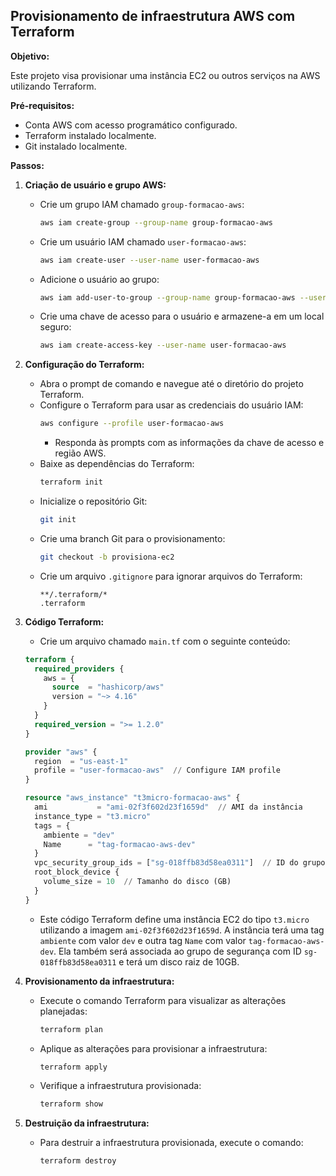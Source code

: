 ## Provisionamento de infraestrutura AWS com Terraform

**Objetivo:**

Este projeto visa provisionar uma instância EC2 ou outros serviços na AWS utilizando Terraform.

**Pré-requisitos:**

* Conta AWS com acesso programático configurado.
* Terraform instalado localmente.
* Git instalado localmente.

**Passos:**

1. **Criação de usuário e grupo AWS:**

   * Crie um grupo IAM chamado `group-formacao-aws`:
      ```bash
      aws iam create-group --group-name group-formacao-aws
      ```
   * Crie um usuário IAM chamado `user-formacao-aws`:
      ```bash
      aws iam create-user --user-name user-formacao-aws
      ```
   * Adicione o usuário ao grupo:
      ```bash
      aws iam add-user-to-group --group-name group-formacao-aws --user-name user-formacao-aws
      ```
   * Crie uma chave de acesso para o usuário e armazene-a em um local seguro:
      ```bash
      aws iam create-access-key --user-name user-formacao-aws
      ```

2. **Configuração do Terraform:**

   * Abra o prompt de comando e navegue até o diretório do projeto Terraform.
   * Configure o Terraform para usar as credenciais do usuário IAM:
      ```bash
      aws configure --profile user-formacao-aws
      ```
      * Responda às prompts com as informações da chave de acesso e região AWS.
   * Baixe as dependências do Terraform:
      ```bash
      terraform init
      ```
   * Inicialize o repositório Git:
      ```bash
      git init
      ```
   * Crie uma branch Git para o provisionamento:
      ```bash
      git checkout -b provisiona-ec2
      ```
   * Crie um arquivo `.gitignore` para ignorar arquivos do Terraform:
      ```
      **/.terraform/*
      .terraform
      ```

3. **Código Terraform:**

   * Crie um arquivo chamado `main.tf` com o seguinte conteúdo:

   ```terraform
   terraform {
     required_providers {
       aws = {
         source  = "hashicorp/aws"
         version = "~> 4.16"
       }
     }
     required_version = ">= 1.2.0"
   }

   provider "aws" {
     region  = "us-east-1"
     profile = "user-formacao-aws"  // Configure IAM profile
   }

   resource "aws_instance" "t3micro-formacao-aws" {
     ami           = "ami-02f3f602d23f1659d"  // AMI da instância
     instance_type = "t3.micro"
     tags = {
       ambiente = "dev"
       Name      = "tag-formacao-aws-dev"
     }
     vpc_security_group_ids = ["sg-018ffb83d58ea0311"]  // ID do grupo de segurança
     root_block_device {
       volume_size = 10  // Tamanho do disco (GB)
     }
   }
   ```

   * Este código Terraform define uma instância EC2 do tipo `t3.micro` utilizando a imagem `ami-02f3f602d23f1659d`. A instância terá uma tag `ambiente` com valor `dev` e outra tag `Name` com valor `tag-formacao-aws-dev`. Ela também será associada ao grupo de segurança com ID `sg-018ffb83d58ea0311` e terá um disco raiz de 10GB.

4. **Provisionamento da infraestrutura:**

   * Execute o comando Terraform para visualizar as alterações planejadas:
      ```bash
      terraform plan
      ```
   * Aplique as alterações para provisionar a infraestrutura:
      ```bash
      terraform apply
      ```
   * Verifique a infraestrutura provisionada:
      ```bash
      terraform show
      ```

5. **Destruição da infraestrutura:**

   * Para destruir a infraestrutura provisionada, execute o comando:
      ```bash
      terraform destroy
      ```